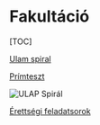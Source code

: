 # Fakultáció

[TOC]

[Ulam spiral](https://medium.com/cantors-paradise/unexpected-beauty-in-primes-b347fe0511b2)

[Prímteszt](https://hu.wikipedia.org/wiki/Pr%C3%ADmteszt)

![ULAP Spirál](/p2.png)


[Érettségi feladatsorok](/ef.html)